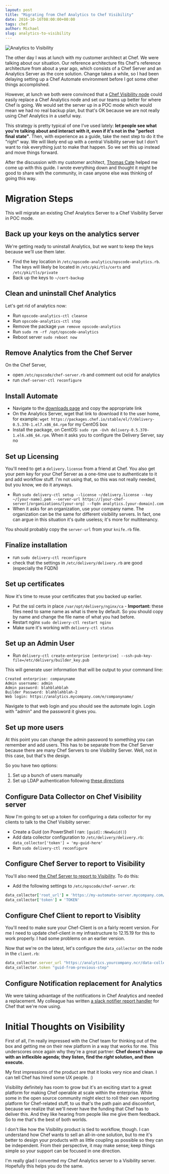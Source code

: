 ```yaml
---
layout: post
title: "Migrating from Chef Analytics to Chef Visibility"
date: 2016-10-16T08:00:00+00:00
tags: chef
author: Michael
slug: analytics-to-visibility
---
```

<div class="full-width">
  <img src="/images/feature-analytics-to-visibility.jpg" alt="Analytics to Visibility" />
</div>

The other day I was at lunch with my customer architect at Chef. We were talking about our situation. Our reference architecture fits Chef's reference architecture from about a year ago, which consists of a Chef Server and an Analytics Server as the core solution. Change takes a while, so I had been delaying setting up a Chef Automate environment before I got some other things accomplished. 

However, at lunch we both were convinced that a [Chef Visibility node](https://docs.chef.io/visibility.html) could easily replace a Chef Analytics node and set our teams up better for where Chef is going. We would set the server up in a POC mode which would mean we had no real backup plan, but that's OK because we are not really using Chef Analytics in a useful way.

This strategy is pretty typical of one I've used lately: **let people see what you're talking about and interact with it, even if it's not in the "perfect final state"**. Then, with experience as a guide, take the next step to do it the "right" way. We will likely end up with a central Visibility server but I don't want to risk everything just to make that happen. So we set this up instead and move things forward.

After the discussion with my customer architect, [Thomas Cate](https://www.linkedin.com/in/thomas-cate-9b63a28) helped me come up with this guide. I wrote everything down and thought it might be good to share with the community, in case anyone else was thinking of going this way.

# Migration Steps

This will migrate an existing Chef Analytics Server to a Chef Visibility Server in POC mode.

## Back up your keys on the analytics server

We're getting ready to uninstall Analytics, but we want to keep the keys because we'll use them later.

* Find the key location in `/etc/opscode-analytics/opscode-analytics.rb`. The keys will likely be located in `/etc/pki/tls/certs` and `/etc/pki/tls/private`
* Back up the keys to `~/cert-backup`

## Clean and uninstall Chef Analytics

Let's get rid of analytics now:

* Run `opscode-analytics-ctl cleanse`
* Run `opscode-analytics-ctl stop`
* Remove the package `yum remove opscode-analytics`
* Run `sudo rm -rf /opt/opscode-analytics`
* Reboot server `sudo reboot now`

## Remove Analytics from the Chef Server

On the Chef Server,
* open `/etc/opscode/chef-server.rb` and comment out ocid for analytics
* run `chef-server-ctl reconfigure`

## Install Automate

* Navigate to the [downloads page](https://downloads.chef.io/automate/) and copy the appropriate link
* On the Analytics Server, wget that link to download it to the user home, for example: `wget https://packages.chef.io/stable/el/7/delivery-0.5.370-1.el7.x86_64.rpm` for my CentOS box
* Install the package, on CentOS: `sudo rpm -Uvh delivery-0.5.370-1.el6.x86_64.rpm`. When it asks you to configure the Delivery Server, say no

## Set up Licensing

You'll need to get a `delivery.license` from a friend at Chef. You also get your pem key for your Chef Server as a one-time use to authenticate to it and add workflow stuff. I'm not using that, so this was not really needed, but you know, we do it anyways.

* Run `sudo delivery-ctl setup --license ~/delivery.license --key ~/[your-name].pem --server-url https://[your-chef-server]/organizations/[your-org] --fqdn analytics.[your-domain].com`
* When it asks for an organization, use your company name. The organization can be the same for different visibility servers. In fact, one can argue in this situation it's quite useless; it's more for multitenancy.

You should probably copy the `server-url` from your `knife.rb` file.

## Finalize installation

* run `sudo delivery-ctl reconfigure`
* check that the settings in `/etc/delivery/delivery.rb` are good (especially the FQDN)

## Set up certificates

Now it's time to reuse your certificates that you backed up earlier.

* Put the ssl certs in place `/var/opt/delivery/nginx/ca` - **Important:** these files need to same name as what is there by default. So you should copy by name and change the file name of what you had before.
* Restart nginx `sudo delivery-ctl restart nginx`
* Make sure it's working with `delivery-ctl status`

## Set up an Admin User

* Run `delivery-ctl create-enterprise [enterprise] --ssh-pub-key-file=/etc/delivery/builder_key.pub`

This will generate user information that will be output to your command line:

```
Created enterprise: companyname
Admin username: admin
Admin password: blahblahblah
Builder Password: blahblahblah-2
Web login: https://analytics.mycompany.com/e/companyname/
```

Navigate to that web login and you should see the automate login. Login with "admin" and the password it gives you.

## Set up more users

At this point you can change the admin password to something you can remember and add users. This has to be separate from the Chef Server because there are many Chef Servers to one Visibility Server. Well, not in this case, but that's the design.

So you have two options:

1. Set up a bunch of users manually
2. Set up LDAP authentication following [these directions](https://docs.chef.io/integrate_delivery_ldap.html)

## Configure Data Collector on Chef Visibility server

Now I'm going to set up a token for configuring a data collector for my clients to talk to the Chef Visiblity server:

* Create a Guid (on PowerShell I ran: `[guid]::NewGuid()`)
* Add data collector configuration to `/etc/delivery/delivery.rb`: 
  `data_collector['token'] = 'my-guid-here'`
* Run `sudo delivery-ctl reconfigure`

## Configure Chef Server to report to Visibility

You'll also need [the Chef Server to report to Visibility](https://docs.chef.io/setup_visibility_chef_automate.html#configure-chef-server-to-send-server-object-data). To do this:

* Add the following settings to `/etc/opscode/chef-server.rb`:

```ruby
data_collector['root_url'] = 'https://my-automate-server.mycompany.com/data-collector/v0/'
data_collector['token'] = 'TOKEN'
```

## Configure Chef Client to report to Visiblity

You'll need to make sure your Chef-Client is on a fairly recent version. For me I need to update chef-client in my infrastructure to 12.15.19 for this to work properly. I had some problems on an earlier version.

Now that we're on the latest, let's configure the `data_collector` on the node in the `client.rb`:

```ruby
data_collector.server_url "https://analytics.yourcompany.ncr/data-collector/v0/"
data_collector.token "guid-from-previous-step"
```

## Configure Notification replacement for Analytics

We were taking advantage of the notifications in Chef Analytics and needed a replacement. My colleague has written [a slack notifier report handler](https://github.com/jkerry/SimpleSlackHandler) for Chef that we're now using.

# Initial Thoughts on Visibility

First of all, I'm really impressed with the Chef team for thinking out of the box and getting me on their new platform in a way that works for me. This underscores once again why they're a great partner: **Chef doesn't show up with an inflexible agenda; they listen, find the *right* solution, and then execute.**

My first impressions of the product are that it looks very nice and clean. I can tell Chef has hired some UX people. :) 

Visibility definitely has room to grow but it's an exciting start to a great platform for making Chef operable at scale within the enterprise. While some in the open source community might elect to roll their own reporting platform for Chef-related stuff, to us that's the path pain and discomfort, because we realize that we'll never have the funding that Chef has to deliver this. And they like hearing from people like me give them feedback. So to me that's the best of both worlds.

I don't like how the Visibility product is tied to workflow, though. I can understand how Chef wants to sell an all-in-one solution, but to me it's better to design your products with as little coupling as possible so they can be independent. From their perspective, it may make sense; keep things simple so your support can be focused in one direction.

I'm really glad I converted my Chef Analytics server to a Visibility server. Hopefully this helps you do the same.
